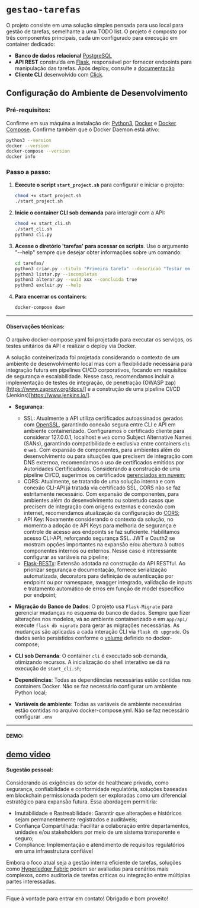 # `gestao-tarefas`

O projeto consiste em uma solução simples pensada para uso local para gestão de tarefas, semelhante a uma TODO list. O projeto é composto por três componentes principais, cada um configurado para execução em container dedicado:

- **Banco de dados relacional** [PostgreSQL](https://www.postgresql.org/)
- **API REST** construída em [Flask](https://flask.palletsprojects.com/en/stable/), responsável por fornecer endpoints para manipulação das tarefas. Após deploy, consulte a [documentação](https://localhost:443/swagger/)
- **Cliente CLI** desenvolvido com [Click](https://click.palletsprojects.com/en/stable/).

## Configuração do Ambiente de Desenvolvimento

### Pré-requisitos:

Confirme em sua máquina a instalação de: [Python3](https://www.python.org/downloads/), [Docker](https://www.docker.com/get-started/) e [Docker Compose](https://docs.docker.com/compose/install/). Confirme também que o Docker Daemon está ativo:

```bash
python3 --version
docker --version
docker-compose --version
docker info
```

### Passo a passo:

1. **Execute o script `start_project.sh`** para configurar e iniciar o projeto:

   ```bash
   chmod +x start_project.sh
   ./start_project.sh
   ```

2. **Inicie o container CLI sob demanda** para interagir com a API:

   ```bash
   chmod +x start_cli.sh
   ./start_cli.sh
   python3 cli.py
   ```

3. **Acesse o diretório 'tarefas' para acessar os scripts**. Use o argumento "--help" sempre que desejar obter informações sobre um comando:

   ```bash
   cd tarefas/
   python3 criar.py --titulo "Primeira tarefa" --descricao "Testar em ambiente de desenvolvimento"
   python3 listar.py --incompletas
   python3 alterar.py --uuid xxx --concluida true
   python3 excluir.py --help
   ```

4. **Para encerrar os containers:**

   ```bash
   docker-compose down
   ```

---

#### Observações técnicas:

O arquivo docker-compose.yaml foi projetado para executar os serviços, os testes unitários da API e realizar o deploy via Docker.

A solução conteinerizada foi projetada considerando o contexto de um ambiente de desenvolvimento local mas com a flexibilidade necessária para integração futura em pipelines CI/CD corporativos, focando em requisitos de segurança e escalabilidade. Nesse caso, recomendamos incluir a implementação de testes de integração, de penetração (OWASP zap)[https://www.zaproxy.org/docs/] e a construção de uma pipeline CI/CD (Jenkins)[https://www.jenkins.io/].

- **Segurança**:

  - SSL: Atualmente a API utiliza certificados autoassinados gerados com [OpenSSL](https://docs.openssl.org/master/), garantindo conexão segura entre CLI e API em ambiente containerizado. Configuramos o certificado cliente para considerar 127.0.0.1, localhost e `web` como Subject Alternative Names (SANs), garantindo compatibilidade e exclusiva entre containers `cli` e `web`.
    Com expansão de componentes, para ambientes além do desenvolvimento ou para situações que precisem de integração com DNS externoa, recomendamos o uso de certificados emitidos por Autoridades Certificadoras. Considerando a construção de uma pipeline CI/CD, sugerimos os certificados [gerenciados em nuvem](https://aws.amazon.com/pt/certificate-manager/);
  - CORS: Atualmente, se tratando de uma solução interna e com conexão CLI-API já tratada via certificado SSL, CORS não se faz estritamente necessário.
    Com expansão de componentes, para ambientes além do desenvolvimento ou sobretudo casos que precisem de integração com origens externas e conexão com internet, recomendamos atualização da configuração do [CORS](https://flask-cors.readthedocs.io/en/v1.1/);
  - API Key: Novamente considerando o contexto da solução, no momento a adoção de API Keys para melhoria de segurança e controle de acesso aos endpoints se faz suficiente. Habilitamos acesso CLI-API, reforçando segurança SSL.
    JWT e Oauth2 se mostram opções importantes na expansão e/ou abertura à outros componentes internos ou externos. Nesse caso é interessante configurar as variáveis na pipeline;
  - [Flask-RESTx](https://flask-restx.readthedocs.io/en/latest/): Extensão adotada na construção da API RESTful. Ao priorizar segurança e documentação, fornece serialização automatizada, decorators para definição de autenticação por endpoint ou por namespace, swagger integrado, validação de inputs e tratamento automático de erros em função de model específico por endpoint;

- **Migração do Banco de Dados**: O projeto usa `Flask-Migrate` para gerenciar mudanças no esquema do banco de dados. Sempre que fizer alterações nos modelos, vá ao ambiente containerizado e em `app/api/` execute `flask db migrate` para gerar as migrações necessárias. As mudanças são aplicadas a cada interação CLI via `flask db upgrade`. Os dados serão persistidos conforme o [volume](https://docs.docker.com/engine/storage/volumes/) definido no docker-compose;

- **CLI sob Demanda**: O container `cli` é executado sob demanda, otimizando recursos. A inicialização do shell interativo se dá na execução de `start_cli.sh`;

- **Dependências**: Todas as dependências necessárias estão contidas nos containers Docker. Não se faz necessário configurar um ambiente Python local;

- **Variáveis de ambiente**: Todas as variáveis de ambiente necessárias estão contidas no arquivo docker-compose.yml. Não se faz necessário configurar `.env`

---

#### DEMO:

## [demo video](https://drive.google.com/drive/folders/1auIZG1Rj4aElOhSThU_8LH0otNbB42qG?usp=sharing)

#### Sugestão pessoal:

Considerando as exigências do setor de healthcare privado, como segurança, confiabilidade e conformidade regulatória, soluções baseadas em blockchain permissionada podem ser exploradas como um diferencial estratégico para expansão futura. Essa abordagem permitiria:

- Imutabilidade e Rastreabilidade: Garantir que alterações e históricos sejam permanentemente registrados e auditáveis;
- Confiança Compartilhada: Facilitar a colaboração entre departamentos, unidades e/ou stakeholders por meio de um sistema transparente e seguro;
- Compliance: Implementação e atendimento de requisitos regulatórios em uma infraestrutura confiável

Embora o foco atual seja a gestão interna eficiente de tarefas, soluções como [Hyperledger Fabric](https://hyperledger-fabric.readthedocs.io/en/release-2.5/) podem ser avaliadas para cenários mais complexos, como auditoria de tarefas críticas ou integração entre múltiplas partes interessadas.

---

Fique à vontade para entrar em contato! Obrigado e bom proveito!
